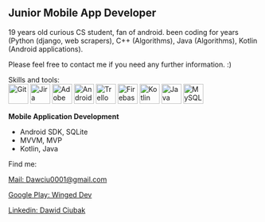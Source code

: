 Junior Mobile App Developer
-----
19 years old curious CS student, fan of android.
been coding for years (Python (django, web scrapers), C++ (Algorithms), Java (Algorithms), Kotlin (Android applications).

Please feel free to contact me if you need any further information. :)
<br>

Skills and tools:
<br>
<img src="https://user-images.githubusercontent.com/98784426/170840371-73cd7917-f2ac-433b-b9a7-ecc15e6d8fe3.png" height="40" width="40" title="Git">
<img src="https://user-images.githubusercontent.com/98784426/170840429-849b1823-f86a-4c69-9d81-1a7362ece5e7.jpg" height="40" width="40" title="Jira">
<img src="https://user-images.githubusercontent.com/98784426/170840947-8acc191b-9909-4705-9121-d8af71855ee2.png" height="40" width="40" title="Adobe XD">
<img src="https://user-images.githubusercontent.com/98784426/170840454-6c83895f-bddb-410c-aa4d-df0dbea82909.png" height="40" width="40" title="Android Studio">
<img src="https://user-images.githubusercontent.com/98784426/170840491-d720118e-7509-40c3-be10-4e99ec37911b.png" height="40" width="40" title="Trello">
<img src="https://user-images.githubusercontent.com/98784426/170841020-474af2a9-8d6d-4625-9245-f102522624cc.jpg" height="40" width="40" title="Firebase">
<img src="https://user-images.githubusercontent.com/98784426/170840506-91de5223-9be3-4a49-b84a-60e69647cec0.jpg" height="40" width="40" title="Kotlin">
<img src="https://user-images.githubusercontent.com/98784426/170840535-1dcd9de6-b6d1-46e8-9af1-2bdeb9cc465d.png" height="40" width="40" title="Java">
<img src="https://user-images.githubusercontent.com/98784426/170840677-166ff84c-fd92-4b24-b3cb-f2e6a9c9a295.png" height="40" width="40" title="MySQL">


<b>Mobile Application Development</b>
- Android SDK, SQLite
- MVVM, MVP
- Kotlin, Java

Find me:

<a href="mailto:Dawciu0001@gmail.com" target="_blank">Mail: Dawciu0001@gmail.com</a>

<a href="https://play.google.com/store/apps/developer?id=Winged+Dev" target="_blank">Google Play: Winged Dev</a>

<a href="https://www.linkedin.com/in/dawid-ciubak-74b687214/" target="_blank">Linkedin: Dawid Ciubak</a>



<!---
dawciu0001/dawciu0001 is a ✨ special ✨ repository because its `README.md` (this file) appears on your GitHub profile.
You can click the Preview link to take a look at your changes.
--->
